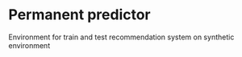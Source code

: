 # Permanent predictor
Environment for train and test recommendation system on synthetic environment
